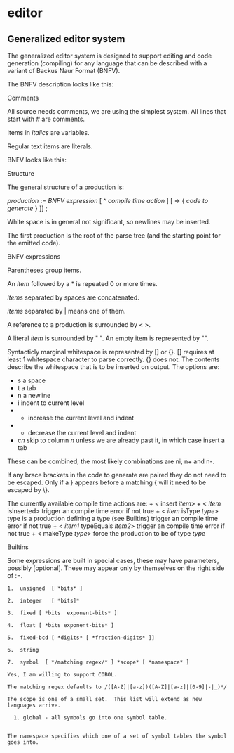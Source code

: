 editor
======

Generalized editor system
-------------------------

The generalized editor system is designed to support editing and code generation 
(compiling) for any language that can be described with a variant of Backus Naur Format (BNFV).

The BNFV description looks like this:

Comments

  All source needs comments, we are using the simplest system.  All lines that start with # are comments.

Items in *italics* are variables.  

Regular text items are literals.  

BNFV looks like this:

Structure

The general structure of a production is:
  
*production* := *BNFV expression* [ ^ *compile time action* ] [ => { *code to generate* } ]] ;

White space is in general not significant, so newlines may be inserted.

The first production is the root of the parse tree (and the starting point for the emitted code).

BNFV expressions 

Parentheses group items.  

An *item* followed by a \* is repeated 0 or more times.  

*items* separated by spaces are concatenated.

*items* separated by | means one of them.  

A reference to a production is surrounded by \< \>.  

A literal *item* is surrounded by " ".  An empty item is represented by "".

Syntacticly marginal whitespace is represented by [] or {}.  [] requires at least 1 whitespace character to parse
correctly.  {} does not.  The contents describe the whitespace that is to be inserted on output.  The options are:

+ s a space
+ t a tab
+ n a newline
+ i indent to current level
+ + increase the current level and indent
+ - decrease the current level and indent
+ c*n* skip to column *n* unless we are already past it, in which case insert a tab

These can be combined, the most likely combinations are ni, n+ and n-.

  If any brace brackets in the code to generate are paired they do not need to be escaped.  Only if a } appears 
  before a matching { will it need to be escaped by \\}.
  
  The currently available compile time actions are:
    + \< insert *item*\>
    + \< *item* isInserted\> trigger an compile time error if not true
    + \< *item* isType *type*\>  type is a production defining a type (see Builtins) trigger an compile time error if not true
    + \< *item1* typeEquals *item2*\> trigger an compile time error if not true
    + \< makeType *type*\> force the production to be of type *type*

Builtins
  
  Some expressions are built in special cases, these may have parameters, possibly [optional].  These may appear only 
by themselves on the right side of :=.

    1.  unsigned  [ *bits* ]
    
    2.  integer   [ *bits]* 
    
    3.  fixed [ *bits  exponent-bits* ]
    
    4.  float [ *bits exponent-bits* ]
    
    5.  fixed-bcd [ *digits* [ *fraction-digits* ]]
    
    6.  string
    
    7.  symbol  [ */matching regex/* ] *scope* [ *namespace* ]
    
    Yes, I am willing to support COBOL.
    
    The matching regex defaults to /([A-Z]|[a-z])([A-Z]|[a-z]|[0-9]|-|_)*/

    The scope is one of a small set.  This list will extend as new languages arrive.
    
      1. global - all symbols go into one symbol table.
    
    
    The namespace specifies which one of a set of symbol tables the symbol goes into.
    
    


  

